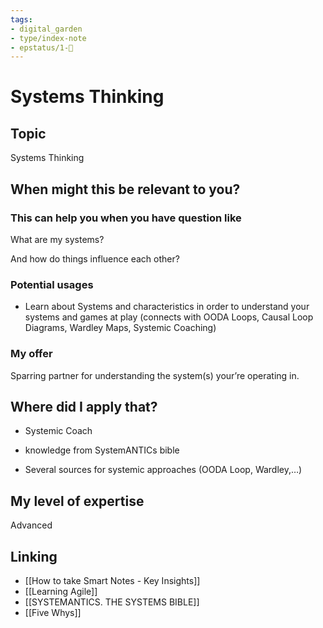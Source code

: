 ```yaml
---
tags: 
- digital_garden
- type/index-note
- epstatus/1-🌱
---
```

# Systems Thinking
## Topic

Systems Thinking

## When might this be relevant to you?

### This can help you when you have question like

What are my systems?

And how do things influence each other?

### Potential usages

-   Learn about Systems and characteristics in order to understand your systems and games at play (connects with OODA Loops, Causal Loop Diagrams, Wardley Maps, Systemic Coaching)
    

### My offer

Sparring partner for understanding the system(s) your’re operating in.

## Where did I apply that?

-   Systemic Coach
    
-   knowledge from SystemANTICs bible
    
-   Several sources for systemic approaches (OODA Loop, Wardley,…)
    

## My level of expertise

Advanced

## Linking
+ [[How to take Smart Notes - Key Insights]]
+ [[Learning Agile]]
+ [[SYSTEMANTICS. THE SYSTEMS BIBLE]]
+ [[Five Whys]]